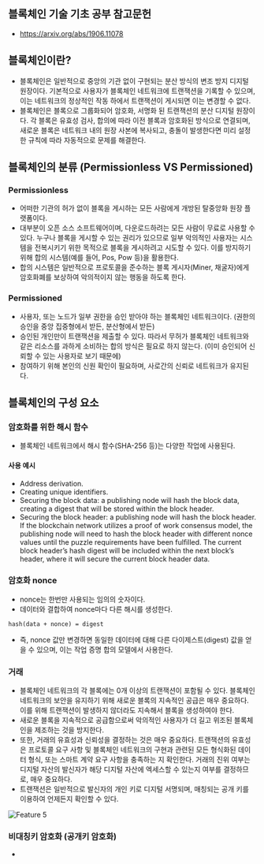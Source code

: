 ## 블록체인 기술 기초 공부 참고문헌

- https://arxiv.org/abs/1906.11078

## 블록체인이란?

- 블록체인은 일반적으로 중앙의 기관 없이 구현되는 분산 방식의 변조 방지 디지털 원장이다. 기본적으로 사용자가 블록체인 네트워크에 트랜잭션을 기록할 수 있으며, 이는 네트워크의 정상적인 작동 하에서 트랜잭션이 게시되면 이는 변경할 수 없다.
- 블록체인은 블록으로 그룹화되어 암호화, 서명화 된 트랜잭션의 분산 디지털 원장이다. 각 블록은 유효성 검사, 합의에 따라 이전 블록과 암호화된 방식으로 연결되며, 새로운 블록은 네트워크 내의 원장 사본에 복사되고, 충돌이 발생한다면 미리 설정한 규칙에 따라 자동적으로 문제를 해결한다.

## 블록체인의 분류 (Permissionless VS Permissioned)

### Permissionless

- 어떠한 기관의 허가 없이 블록을 게시하는 모든 사람에게 개방된 탈중앙화 원장 플랫폼이다.
- 대부분이 오픈 소스 소프트웨어이며, 다운로드하려는 모든 사람이 무료로 사용할 수 있다. 누구나 블록을 게시할 수 있는 권리가 있으므로 일부 악의적인 사용자는 시스템을 전복시키기 위한 목적으로 블록을 게시하려고 시도할 수 있다. 이를 방지하기 위해 합의 시스템(예를 들어, Pos, Pow 등)을 활용한다.
- 합의 시스템은 일반적으로 프로토콜을 준수하는 블록 게시자(Miner, 채굴자)에게 암호화폐를 보상하여 악의적이지 않는 행동을 하도록 한다.

### Permissioned

- 사용자, 또는 노드가 일부 권한을 승인 받아야 하는 블록체인 네트워크이다. (권한의 승인을 중앙 집중형에서 받든, 분산형에서 받든)
- 승인된 개인만이 트랜잭션을 제출할 수 있다. 따라서 무허가 블록체인 네트워크와 같은 리소스를 과하게 소비하는 합의 방식은 필요로 하지 않는다. (이미 승인되어 신뢰할 수 있는 사용자로 보기 때문에)
- 참여하기 위해 본인의 신원 확인이 필요하며, 사로간의 신뢰로 네트워크가 유지된다.

## 블록체인의 구성 요소

### 암호화를 위한 해시 함수

- 블록체인 네트워크에서 해시 함수(SHA-256 등)는 다양한 작업에 사용된다.

#### 사용 예시

- Address derivation.
- Creating unique identifiers.
- Securing the block data: a publishing node will hash the block data, creating a digest that will be stored within the block header.
- Securing the block header: a publishing node will hash the block header. If the blockchain network utilizes a proof of work consensus model, the publishing node will need to hash the block header with different nonce values until the puzzle requirements have been fulfilled. The current block header’s hash digest will be included within the next block’s header, where it will secure the current block header data.

### 암호화 nonce

- nonce는 한번만 사용되는 임의의 숫자이다.
- 데이터와 결합하여 nonce마다 다른 해시를 생성한다.

```
hash(data + nonce) = digest
```

- 즉, nonce 값만 변경하면 동일한 데이터에 대해 다른 다이제스트(digest) 값을 얻을 수 있으며, 이는 작업 증명 합의 모델에서 사용한다.

### 거래

- 블록체인 네트워크의 각 블록에는 0개 이상의 트랜잭션이 포함될 수 있다. 블록체인 네트워크의 보안을 유지하기 위해 새로운 블록의 지속적인 공급은 매우 중요하다. 이를 위해 트랜잭션이 발생하지 않더라도 지속해서 블록을 생성하여야 한다.
- 새로운 블록을 지속적으로 공급함으로써 악의적인 사용자가 더 길고 위조된 블록체인을 제조하는 것을 방지한다.
- 또한, 거래의 유효성과 신뢰성을 결정하는 것은 매우 중요하다. 트랜잭션의 유효성은 프로토콜 요구 사항 및 블록체인 네트워크의 구현과 관련된 모든 형식화된 데이터 형식, 또는 스마트 계약 요구 사항을 충족하는 지 확인한다. 거래의 진위 여부는 디지털 자산의 발신자가 해당 디지털 자산에 엑세스할 수 있는지 여부를 결정하므로, 매우 중요하다.
- 트랜잭션은 일반적으로 발신자의 개인 키로 디지털 서명되며, 매칭되는 공개 키를 이용하여 언제든지 확인할 수 있다.

![Feature 5](https://kihyeon-hong.github.io/Collection_of_repository_images/Blockchain_basic_study/figure1.JPG)

### 비대칭키 암호화 (공개키 암호화)

-
